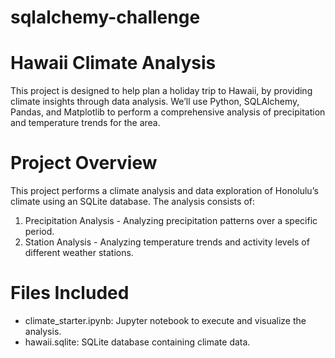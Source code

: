 # sqlalchemy-challenge

# Hawaii Climate Analysis

This project is designed to help plan a holiday trip to Hawaii, by providing climate insights through data analysis. We’ll use Python, SQLAlchemy, Pandas, and Matplotlib to perform a comprehensive analysis of precipitation and temperature trends for the area.

# Project Overview
This project performs a climate analysis and data exploration of Honolulu’s climate using an SQLite database. The analysis consists of:

1. Precipitation Analysis - Analyzing precipitation patterns over a specific period.
2. Station Analysis - Analyzing temperature trends and activity levels of different weather stations.

# Files Included
- climate_starter.ipynb: Jupyter notebook to execute and visualize the analysis.
- hawaii.sqlite: SQLite database containing climate data.

